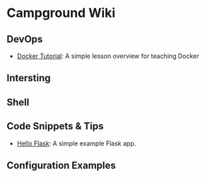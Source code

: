 # Campground Wiki

## DevOps
- [Docker Tutorial](DockerTutorial): A simple lesson overview for teaching Docker
 
## Intersting

## Shell

## Code Snippets & Tips
- [Hello Flask](file:./HelloFlask.py): A simple example Flask app.

## Configuration Examples


